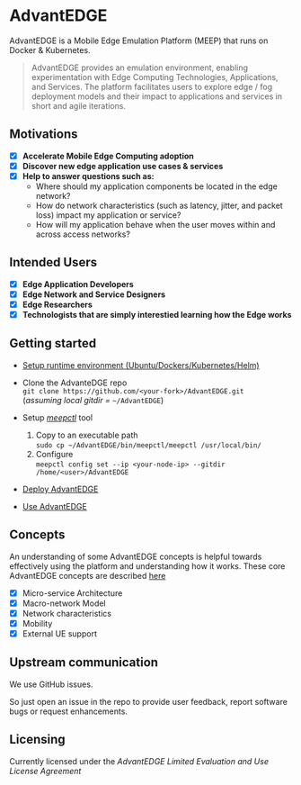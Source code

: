 # AdvantEDGE

AdvantEDGE is a Mobile Edge Emulation Platform (MEEP) that runs on Docker & Kubernetes.

> AdvantEDGE provides an emulation environment, enabling experimentation with Edge Computing Technologies, Applications, and Services.  The platform facilitates users to explore edge / fog deployment models and their impact to applications and services in short and agile iterations.

## Motivations
- [x] **Accelerate Mobile Edge Computing adoption**
- [x] **Discover new edge application use cases & services**
- [x] **Help to answer questions such as:**
  * Where should my application components be located in the edge network?
  * How do network characteristics (such as latency, jitter, and packet loss) impact my application or service?
  * How will my application behave when the user moves within and across access networks?

## Intended Users
- [x] **Edge Application Developers**
- [x] **Edge Network and Service Designers**
- [x] **Edge Researchers**
- [x] **Technologists that are simply interestied learning how the Edge works**

## Getting started
* [Setup runtime environment (Ubuntu/Dockers/Kubernetes/Helm)](docs/setup_runtime.md)

* Clone the AdvanteDGE repo<br>
  `git clone https://github.com/<your-fork>/AdvantEDGE.git`<br>
  (*assuming local gitdir =* `~/AdvantEDGE`)

* Setup [*meepctl*](docs/meepctl/meepctl.md) tool
  1. Copy to an executable path<br>
    `sudo cp ~/AdvantEDGE/bin/meepctl/meepctl /usr/local/bin/`
  2. Configure<br>
  `meepctl config set --ip <your-node-ip> --gitdir /home/<user>/AdvantEDGE`

* [Deploy AdvantEDGE](docs/deploy.md)

* [Use AdvantEDGE](docs/use.md)

## Concepts
An understanding of some AdvantEDGE concepts is helpful towards effectively using the platform and understanding how it works.  These core AdvantEDGE concepts are described [here](docs/concepts.md)
- [x] Micro-service Architecture
- [x] Macro-network Model
- [x] Network characteristics
- [x] Mobility
- [x] External UE support

## Upstream communication
We use GitHub issues.

So just open an issue in the repo to provide user feedback, report software bugs or request enhancements.

## Licensing
Currently licensed under the *AdvantEDGE Limited Evaluation and Use License Agreement*
